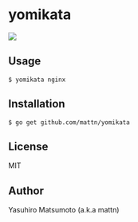 # yomikata

![](http://go-gyazo.appspot.com/898aec9ff7f086d3.png)

## Usage

```
$ yomikata nginx
```

## Installation

```
$ go get github.com/mattn/yomikata
```

## License

MIT

## Author

Yasuhiro Matsumoto (a.k.a mattn)
